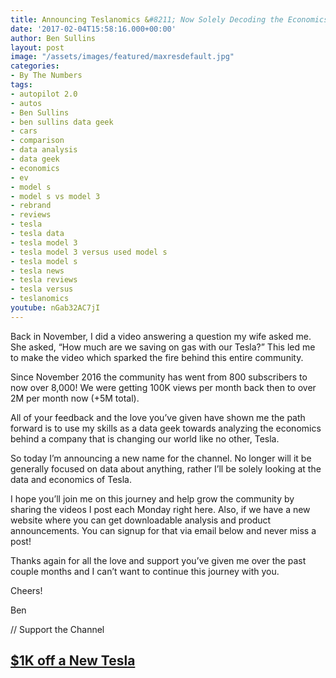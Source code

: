 ```yaml
---
title: Announcing Teslanomics &#8211; Now Solely Decoding the Economics of Tesla!
date: '2017-02-04T15:58:16.000+00:00'
author: Ben Sullins
layout: post
image: "/assets/images/featured/maxresdefault.jpg"
categories:
- By The Numbers
tags:
- autopilot 2.0
- autos
- Ben Sullins
- ben sullins data geek
- cars
- comparison
- data analysis
- data geek
- economics
- ev
- model s
- model s vs model 3
- rebrand
- reviews
- tesla
- tesla data
- tesla model 3
- tesla model 3 versus used model s
- tesla model s
- tesla news
- tesla reviews
- tesla versus
- teslanomics
youtube: nGab32AC7jI
---
```

Back in November, I did a video answering a question my wife asked me. She asked, &#8220;How much are we saving on gas with our Tesla?&#8221; This led me to make the video which sparked the fire behind this entire community.

Since November 2016 the community has went from 800 subscribers to now over 8,000! We were getting 100K views per month back then to over 2M per month now (+5M total).

All of your feedback and the love you&#8217;ve given have shown me the path forward is to use my skills as a data geek towards analyzing the economics behind a company that is changing our world like no other, Tesla.

So today I&#8217;m announcing a new name for the channel. No longer will it be generally focused on data about anything, rather I&#8217;ll be solely looking at the data and economics of Tesla.

I hope you&#8217;ll join me on this journey and help grow the community by sharing the videos I post each Monday right here. Also, if we have a new website where you can get downloadable analysis and product announcements. You can signup for that via email below and never miss a post!

Thanks again for all the love and support you&#8217;ve given me over the past couple months and I can&#8217;t want to continue this journey with you.

Cheers!

Ben

// Support the Channel

## <a href="http://teslanomics.co/tesla-discount" target="_blank">$1K off a New Tesla</a>
